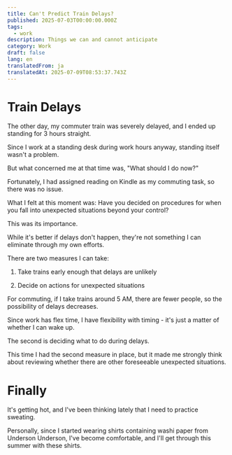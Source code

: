 ```yaml
---
title: Can't Predict Train Delays?
published: 2025-07-03T00:00:00.000Z
tags:
  - work
description: Things we can and cannot anticipate
category: Work
draft: false
lang: en
translatedFrom: ja
translatedAt: 2025-07-09T08:53:37.743Z
---
```


# Train Delays

The other day, my commuter train was severely delayed, and I ended up standing for 3 hours straight.

Since I work at a standing desk during work hours anyway, standing itself wasn't a problem.

But what concerned me at that time was, "What should I do now?"

Fortunately, I had assigned reading on Kindle as my commuting task, so there was no issue.

What I felt at this moment was: Have you decided on procedures for when you fall into unexpected situations beyond your control?

This was its importance.

While it's better if delays don't happen, they're not something I can eliminate through my own efforts.

There are two measures I can take:

1. Take trains early enough that delays are unlikely

2. Decide on actions for unexpected situations

For commuting, if I take trains around 5 AM, there are fewer people, so the possibility of delays decreases.

Since work has flex time, I have flexibility with timing - it's just a matter of whether I can wake up.

The second is deciding what to do during delays.

This time I had the second measure in place, but it made me strongly think about reviewing whether there are other foreseeable unexpected situations.

# Finally

It's getting hot, and I've been thinking lately that I need to practice sweating.

Personally, since I started wearing shirts containing washi paper from Underson Underson, I've become comfortable, and I'll get through this summer with these shirts.
